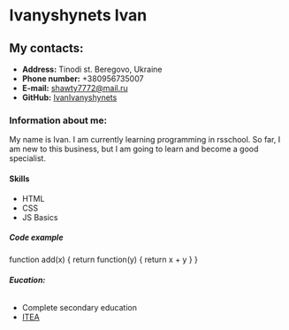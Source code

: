 # __Ivanyshynets Ivan__

## My contacts:
* __Address:__ Tinodi st. Beregovo, Ukraine
* __Phone number:__ +380956735007
* __E-mail:__ shawty7772@mail.ru
* __GitHub:__ [IvanIvanyshynets](https://github.com/IvanIvanyshynets)

### __Information about me:__
My name is Ivan. I am currently learning programming in rsschool. So far, I am new to this business, but I am going to learn and become a good specialist.

#### __Skills__
* HTML
* CSS
* JS Basics

##### __Code example__

function add(x) {
  return function(y) {
    return x + y
  }
}

###### __Eucation:__
* Complete secondary education
* [ITEA](https://itea.ua/) 